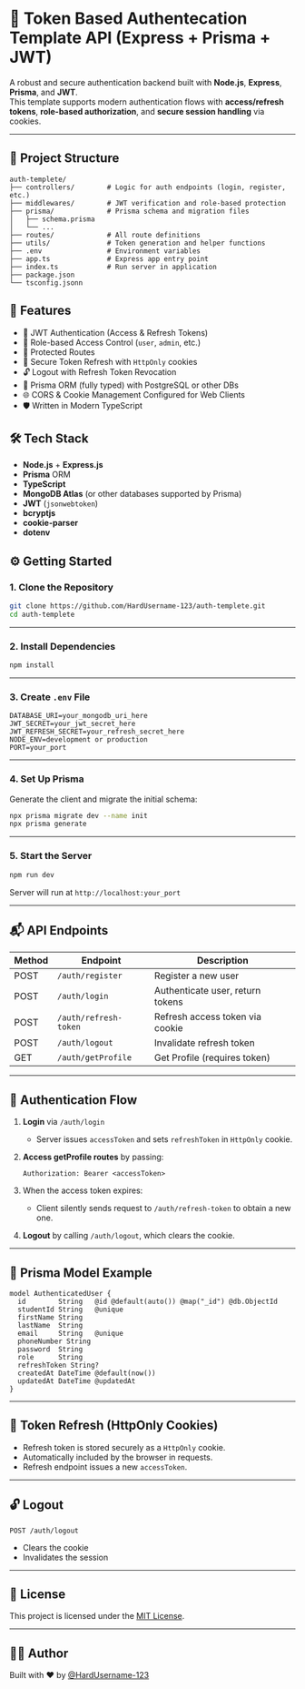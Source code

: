 # 🔐 Token Based Authentecation Template API (Express + Prisma + JWT)

A robust and secure authentication backend built with **Node.js**, **Express**, **Prisma**, and **JWT**.  
This template supports modern authentication flows with **access/refresh tokens**, **role-based authorization**, and **secure session handling** via cookies.

---

## 📂 Project Structure
```text
auth-templete/
├── controllers/        # Logic for auth endpoints (login, register, etc.)
├── middlewares/        # JWT verification and role-based protection
├── prisma/             # Prisma schema and migration files
│   ├── schema.prisma
│   └── ...
├── routes/             # All route definitions
├── utils/              # Token generation and helper functions
├── .env                # Environment variables
├── app.ts              # Express app entry point
├── index.ts            # Run server in application
├── package.json
└── tsconfig.jsonn
```

## 🚀 Features

- 🔑 JWT Authentication (Access & Refresh Tokens)
- 🧠 Role-based Access Control (`user`, `admin`, etc.)
- 🔐 Protected Routes
- 🔄 Secure Token Refresh with `HttpOnly` cookies
- 🔓 Logout with Refresh Token Revocation
- 🧰 Prisma ORM (fully typed) with PostgreSQL or other DBs
- 🌐 CORS & Cookie Management Configured for Web Clients
- 🛡️ Written in Modern TypeScript

## 🛠 Tech Stack

- **Node.js** + **Express.js**
- **Prisma** ORM
- **TypeScript**
- **MongoDB Atlas** (or other databases supported by Prisma)
- **JWT** (`jsonwebtoken`)
- **bcryptjs**
- **cookie-parser**
- **dotenv**


## ⚙️ Getting Started

### 1. Clone the Repository

```bash
git clone https://github.com/HardUsername-123/auth-templete.git
cd auth-templete
````

---

### 2. Install Dependencies

```bash
npm install
```

---

### 3. Create `.env` File

```env
DATABASE_URI=your_mongodb_uri_here
JWT_SECRET=your_jwt_secret_here
JWT_REFRESH_SECRET=your_refresh_secret_here
NODE_ENV=development or production
PORT=your_port
```

---

### 4. Set Up Prisma

Generate the client and migrate the initial schema:

```bash
npx prisma migrate dev --name init
npx prisma generate
```

---

### 5. Start the Server

```bash
npm run dev
```

Server will run at `http://localhost:your_port`

---

## 📬 API Endpoints

| Method | Endpoint              | Description                      |
| -------|-----------------------|----------------------------------|
| POST   | `/auth/register`      | Register a new user              |
| POST   | `/auth/login`         | Authenticate user, return tokens |
| POST   | `/auth/refresh-token` | Refresh access token via cookie  |
| POST   | `/auth/logout`        | Invalidate refresh token         |
| GET    | `/auth/getProfile`    | Get Profile (requires token)     |

---

## 🔐 Authentication Flow

1. **Login** via `/auth/login`

   * Server issues `accessToken` and sets `refreshToken` in `HttpOnly` cookie.
2. **Access getProfile routes** by passing:

   ```http
   Authorization: Bearer <accessToken>
   ```
3. When the access token expires:

   * Client silently sends request to `/auth/refresh-token` to obtain a new one.
4. **Logout** by calling `/auth/logout`, which clears the cookie.

---

## 🧠 Prisma Model Example

```prisma
model AuthenticatedUser {
  id        String   @id @default(auto()) @map("_id") @db.ObjectId
  studentId String   @unique
  firstName String
  lastName  String
  email     String   @unique
  phoneNumber String
  password  String
  role      String
  refreshToken String?
  createdAt DateTime @default(now())
  updatedAt DateTime @updatedAt
}
```


---

## 🔄 Token Refresh (HttpOnly Cookies)

* Refresh token is stored securely as a `HttpOnly` cookie.
* Automatically included by the browser in requests.
* Refresh endpoint issues a new `accessToken`.

---

## 🔓 Logout

```http
POST /auth/logout
```

* Clears the cookie
* Invalidates the session

---

## 📜 License

This project is licensed under the [MIT License](LICENSE).

---

## 👨‍💻 Author

Built with ❤️ by [@HardUsername-123](https://github.com/HardUsername-123)
